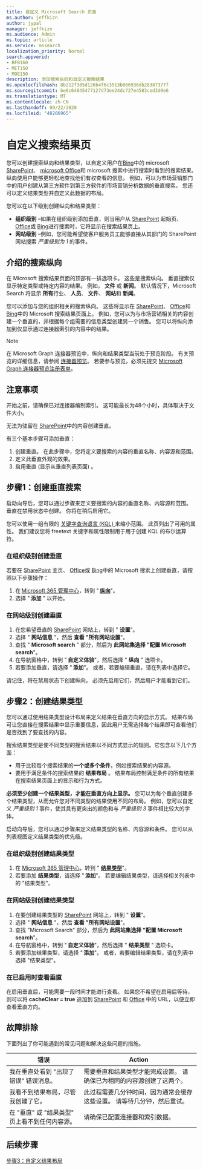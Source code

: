 ```yaml
---
title: 自定义 Microsoft Search 页面
ms.author: jeffkizn
author: jypal
manager: jeffkizn
ms.audience: Admin
ms.topic: article
ms.service: mssearch
localization_priority: Normal
search.appverid:
- BFB160
- MET150
- MOE150
description: 添加搜索纵向和自定义搜索结果
ms.openlocfilehash: 8b212f385d126b4f6c3513b066936db28387377f
ms.sourcegitcommit: be0c64845477127d73ee24dc727e4583ced3d0e6
ms.translationtype: MT
ms.contentlocale: zh-CN
ms.lasthandoff: 09/22/2020
ms.locfileid: "48206965"
---
```

# <a name="customize-the-search-results-page"></a>自定义搜索结果页

您可以创建搜索纵向和结果类型，以自定义用户在[Bing](https://bing.com)中的 microsoft [SharePoint](https://sharepoint.com/)、 [microsoft Office](https://office.com)和 microsoft 搜索中进行搜索时看到的搜索结果。 纵向使用户能够更轻松地查找他们有权查看的信息。 例如，可以为市场营销部门中的用户创建从第三方软件到第三方软件的市场营销分析数据的垂直搜索。 您还可以定义结果类型并自定义此数据的布局。  

您可以在以下级别创建纵向和结果类型：

- **组织级别** –如果在组织级别添加垂直，则当用户从 [SharePoint](https://sharepoint.com/) 起始页、 [Office](https://office.com)或 [Bing](https://bing.com)进行搜索时，它将显示在搜索结果页上。
- **网站级别** –例如，您可能希望使客户服务员工能够直接从其部门的 SharePoint 网站搜索 *严重级别为 1* 的事件。

## <a name="search-verticals-explained"></a>介绍的搜索纵向

在 Microsoft 搜索结果页面的顶部有一排选项卡。 这些是搜索纵向。 垂直搜索仅显示特定类型或特定内容的结果。 例如， **文件** 或 **新闻**。 默认情况下，Microsoft Search 将显示 **所有**行业、 **人员**、 **文件**、 **网站**和 **新闻**。  

您可以添加与您的组织相关的搜索纵向。 这些将显示在 [SharePoint](https://sharepoint.com/)、 [Office](https://Office.com)和 [Bing](https://bing.com)中的 Microsoft 搜索结果页面上。 例如，您可以为与市场营销相关的内容创建一个垂直的，并根据每个组需要的信息类型创建另一个销售。 您可以将纵向添加到仅显示通过连接器索引的内容中的结果。  

>[!NOTE]
> 在 Microsoft Graph 连接器预览中，纵向和结果类型当前处于预览阶段。 有关预览的详细信息，请参阅 [连接器预览](connectors-preview.md)。 若要参与预览，必须先提交 [Microsoft Graph 连接器预览注册表单](https://forms.office.com/Pages/ResponsePage.aspx?id=v4j5cvGGr0GRqy180BHbRxWYgu82J_RFnMMATAS6_chUNVYwNU1CMDNZUDBSSDZKWVo2RDJDRjRLQi4u)。

## <a name="things-to-consider"></a>注意事项

开始之前，请确保已对连接器编制索引。 这可能最长为48个小时，具体取决于文件大小。

无法为驻留在 [SharePoint](https://sharepoint.com/)中的内容创建垂直。

有三个基本步骤可添加垂直：

1. 创建垂直。 在此步骤中，您将定义要搜索的内容的垂直名称、内容源和范围。
2. 定义此垂直外观的效果。  
3. 启用垂直 (显示从垂直列表页面) 。

## <a name="step-1-create-the-search-vertical"></a>步骤1：创建垂直搜索

启动向导后，您可以通过步骤来定义要搜索的内容的垂直名称、内容源和范围。 垂直在禁用状态中创建。 你将在稍后启用它。

您可以使用一组有限的 [关键字查询语言 (KQL) ](https://docs.microsoft.com/sharepoint/dev/general-development/keyword-query-language-kql-syntax-reference) 来缩小范围。 此页列出了可用的属性。 我们建议您将 freetext 关键字和属性限制用于用于创建 KQL 的布尔运算符。

### <a name="create-a-vertical-at-the-organization-level"></a>在组织级别创建垂直

若要在 [SharePoint](https://sharepoint.com/) 主页、 [Office](https://office.com)或 [Bing](https://bing.com)中的 Microsoft 搜索上创建垂直，请按照以下步骤操作：

1. 在 [Microsoft 365 管理中心](https://admin.microsoft.com)，转到 " [**纵向**](https://admin.microsoft.com/Adminportal/Home#/MicrosoftSearch/verticals)"。
1. 选择 " **添加** " 以开始。  

### <a name="create-a-vertical-at-the-site-level"></a>在网站级别创建垂直

1. 在您希望垂直的 [SharePoint](https://sharepoint.com/) 网站上，转到 " **设置**"。
1. 选择 " **网站信息** "，然后 **查看 "所有网站设置**"。
1. 查找 " **Microsoft search** " 部分，然后为 **此网站集选择 "配置 Microsoft search**"。
1. 在导航窗格中，转到 " **自定义体验**"，然后选择 " **纵向** " 选项卡。
1. 若要添加垂直，请选择 " **添加**"。
  或者，若要编辑垂直，请在列表中选择它。

请记住，将在禁用状态下创建纵向。 必须先启用它们，然后用户才能看到它们。

## <a name="step-2-create-the-result-types"></a>步骤2：创建结果类型

您可以通过使用结果类型设计布局来定义结果在垂直方向的显示方式。 结果布局可让您直接在搜索结果中显示重要信息，因此用户无需选择每个结果即可查看他们是否找到了要查找的内容。

搜索结果类型是使不同类型的搜索结果以不同方式显示的规则。它包含以下几个方面：

- 用于比较每个搜索结果的**一个或多个条件**，例如搜索结果的内容源。  
- 要用于满足条件的搜索结果的 **结果布局** 。 结果布局控制满足条件的所有结果在搜索结果页面上的显示和行为方式。

**必须至少创建一个结果类型，才能在垂直方向上显示。** 您可以为每个垂直创建多个结果类型，从而允许您对不同类型的结果使用不同的布局。 例如，您可以自定义 *严重级别 1* 事件，使其具有更突出的颜色和与 *严重级别 3* 事件相比较大的字体。

启动向导后，您可以通过步骤来定义结果类型的名称、内容源和条件。 您可以从列表视图定义结果类型的优先级。
  
### <a name="create-a-result-type-at-the-organization-level"></a>在组织级别创建结果类型

1. 在 [Microsoft 365 管理中心](https://admin.microsoft.com)，转到 " [**结果类型**](https://admin.microsoft.com/Adminportal/Home#/MicrosoftSearch/resulttypes)"。
1. 若要添加 **结果类型**，请选择 " **添加**"。 若要编辑结果类型，请选择相关列表中的 "结果类型"。

### <a name="create-a-results-type-at-the-site-level"></a>在网站级别创建结果类型

1. 在要创建结果类型的 [SharePoint](https://sharepoint.com/) 网站上，转到 " **设置**"。
1. 选择 " **网站信息** "，然后 **查看 "所有网站设置**"。
1. 查找 "Microsoft Search" 部分，然后为 **此网站集选择 "配置 Microsoft search**"。
1. 在导航窗格中，转到 " **自定义体验**"，然后选择 " **结果类型** " 选项卡。
1. 若要添加结果类型，请选择 " **添加**"。  或者，若要编辑结果类型，请在列表中选择 "结果类型"。

### <a name="view-the-vertical-after-its-enabled"></a>在已启用时查看垂直

在启用垂直后，可能需要一段时间才能进行查看。 如果您不希望在启用后等待，则可以将 **cacheClear = true** 追加到 [SharePoint](https://sharepoint.com/) 和 [Office](https://office.com) 中的 URL，以便立即查看垂直方向。

## <a name="troubleshooting"></a>故障排除

下面列出了你可能遇到的常见问题和解决这些问题的措施。

|错误  |Action  |
|---------|---------|
| 我在垂直处看到 "出现了错误" 错误消息。 | 需要垂直和结果类型才能完成设置。 请确保已为相同的内容源创建了这两个。 |
| 我看不到结果布局，尽管我创建了它。 | 此过程需要几分钟时间，因为通常会缓存这些设置。 请等待几分钟，然后重试。        |
| 在 "垂直" 或 "结果类型" 页上看不到任何内容源。 | 请确保已配置连接器和索引数据。   |

## <a name="next-steps"></a>后续步骤

[步骤3：自定义结果布局](customize-results-layout.md)
